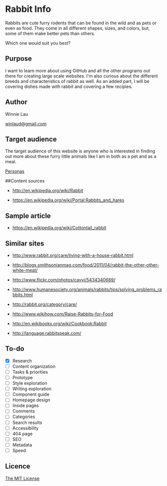 # Rabbit Info

Rabbits are cute furry rodents that can be found in the wild and as pets or even as food. They come in all different shapes, sizes, and colors, but, some of them make better pets than others.

Which one would suit you best?

## Purpose

I want to learn more about using GitHub and all the other programs out there for creating large scale websites. I'm also curious about the different breeds and characteristics of rabbit as well. As an added part, I will be covering dishes made with rabbit and covering a few recipies.

## Author

Winnie Lau

[winlaud@gmail.com](mailto:winlaud@gmail.com)

## Target audience

The target audience of this website is anyone who is interested in finding out more about these furry little animals like I am in both as a pet and as a meal.

[Personas](personas.md)

##Content sources

- <http://en.wikipedia.org/wiki/Rabbit> 

- <https://en.wikipedia.org/wiki/Portal:Rabbits_and_hares>

## Sample article

- <https://en.wikipedia.org/wiki/Cottontail_rabbit>

## Similar sites

- <http://www.rabbit.org/care/living-with-a-house-rabbit.html>

- <http://blogs.smithsonianmag.com/food/2011/04/rabbit-the-other-other-white-meat/>

- <http://www.flickr.com/photos/cavyi/5434340689/>

- <http://www.humanesociety.org/animals/rabbits/tips/solving_problems_rabbits.html>

- <http://rabbit.org/category/care/>

- <http://www.wikihow.com/Raise-Rabbits-for-Food>

- <http://en.wikibooks.org/wiki/Cookbook:Rabbit>

- <http://language.rabbitspeak.com/>

## To-do

- [x] Research
- [ ] Content organization
- [ ] Tasks & priorities
- [ ] Prototype
- [ ] Style exploration
- [ ] Writing exploration
- [ ] Component guide
- [ ] Homepage design
- [ ] Inside pages
- [ ] Comments
- [ ] Categories
- [ ] Search results
- [ ] Accessibility
- [ ] 404 page
- [ ] SEO
- [ ] Metadata
- [ ] Speed

## Licence

[The MIT License](LICENSE)